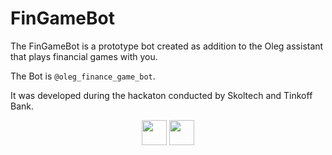 # FinGameBot

The FinGameBot is a prototype bot created as addition to the Oleg assistant that 
plays financial games with you.

The Bot is ```@oleg_finance_game_bot```.

It was developed during the hackaton conducted by Skoltech and Tinkoff Bank.

<p align="center">
<img src="https://old.sk.ru/resized-image.ashx/__size/550x0/__key/telligent-evolution-components-attachments/13-50-00-00-00-02-16-56/skoltech-rastr-ENG.png" height="40">
<img src="https://acdn.tinkoff.ru/static/documents/0f0aa9f1-0b06-4fe5-960c-5ca04de7904a.png" height="40">
</p>
